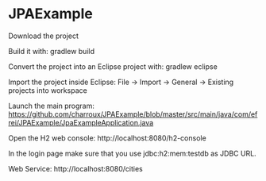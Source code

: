 # JPAExample

Download the project

Build it with: gradlew build

Convert the project into an Eclipse project with: gradlew eclipse

Import the project inside Eclipse: File -> Import -> General -> Existing projects into workspace

Launch the main program: https://github.com/charroux/JPAExample/blob/master/src/main/java/com/efrei/JPAExample/JpaExampleApplication.java


Open the H2 web console: http://localhost:8080/h2-console

In the login page make sure that you use jdbc:h2:mem:testdb as JDBC URL.


Web Service: http://localhost:8080/cities

